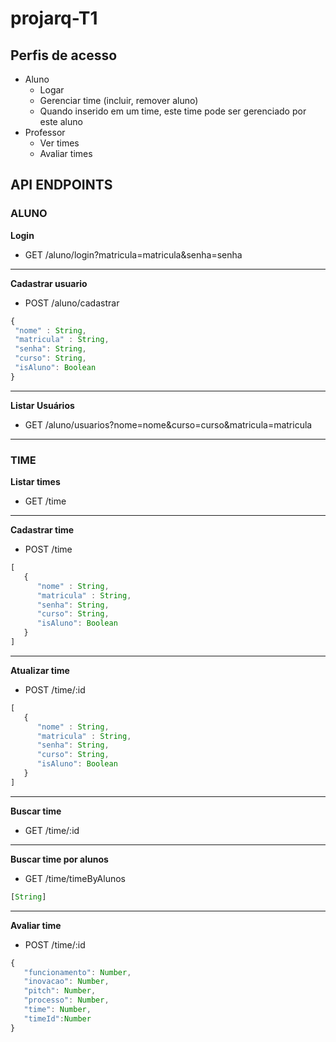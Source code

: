 # projarq-T1

## Perfis de acesso
 - Aluno
    - Logar
    - Gerenciar time (incluir, remover aluno)
    - Quando inserido em um time, este time pode ser gerenciado por este aluno
 - Professor
    - Ver times
    - Avaliar times
  
## API ENDPOINTS
### ALUNO

   **Login**

  - GET /aluno/login?matricula=matricula&senha=senha 
   
---

   **Cadastrar usuario**

  - POST /aluno/cadastrar
    
   ```javascript
   {
    "nome" : String,
    "matricula" : String,
    "senha": String,
    "curso": String,
    "isAluno": Boolean
   }
   ```
   
---

   **Listar Usuários**
   
  - GET /aluno/usuarios?nome=nome&curso=curso&matricula=matricula

---

### TIME

  **Listar times**
  
  - GET /time

---

   **Cadastrar time**
  - POST /time
  
   ```javascript
   [
      {
         "nome" : String,
         "matricula" : String,
         "senha": String,
         "curso": String,
         "isAluno": Boolean
      }
   ]
   ```

  ---
 
  
  **Atualizar time**
  - POST /time/:id
  
   ```javascript
   [
      {
         "nome" : String,
         "matricula" : String,
         "senha": String,
         "curso": String,
         "isAluno": Boolean
      }
   ]
   ```

---

  **Buscar time**
  - GET /time/:id


---

  **Buscar time por alunos**
  - GET /time/timeByAlunos
   ```javascript
   [String]
   ```

---

  **Avaliar time**
  - POST /time/:id
   ```javascript
   {
      "funcionamento": Number,
      "inovacao": Number,
      "pitch": Number,
      "processo": Number,
      "time": Number,
      "timeId":Number
   }
   ```
   
   
  

